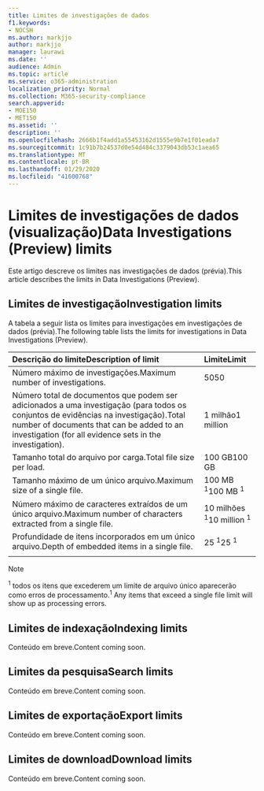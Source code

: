 ```yaml
---
title: Limites de investigações de dados
f1.keywords:
- NOCSH
ms.author: markjjo
author: markjjo
manager: laurawi
ms.date: ''
audience: Admin
ms.topic: article
ms.service: o365-administration
localization_priority: Normal
ms.collection: M365-security-compliance
search.appverid:
- MOE150
- MET150
ms.assetid: ''
description: ''
ms.openlocfilehash: 2666b1f4add1a55453162d1555e9b7e1f01eada7
ms.sourcegitcommit: 1c91b7b24537d0e54d484c3379043db53c1aea65
ms.translationtype: MT
ms.contentlocale: pt-BR
ms.lasthandoff: 01/29/2020
ms.locfileid: "41600768"
---
```

# <a name="data-investigations-preview-limits"></a><span data-ttu-id="0897b-102">Limites de investigações de dados (visualização)</span><span class="sxs-lookup"><span data-stu-id="0897b-102">Data Investigations (Preview) limits</span></span>

<span data-ttu-id="0897b-103">Este artigo descreve os limites nas investigações de dados (prévia).</span><span class="sxs-lookup"><span data-stu-id="0897b-103">This article describes the limits in Data Investigations (Preview).</span></span>

## <a name="investigation-limits"></a><span data-ttu-id="0897b-104">Limites de investigação</span><span class="sxs-lookup"><span data-stu-id="0897b-104">Investigation limits</span></span>

<span data-ttu-id="0897b-105">A tabela a seguir lista os limites para investigações em investigações de dados (prévia).</span><span class="sxs-lookup"><span data-stu-id="0897b-105">The following table lists the limits for investigations in Data Investigations (Preview).</span></span> 
    
  |<span data-ttu-id="0897b-106">**Descrição do limite**</span><span class="sxs-lookup"><span data-stu-id="0897b-106">**Description of limit**</span></span>|<span data-ttu-id="0897b-107">**Limite**</span><span class="sxs-lookup"><span data-stu-id="0897b-107">**Limit**</span></span>|
  |:-----|:-----|
  |<span data-ttu-id="0897b-108">Número máximo de investigações.</span><span class="sxs-lookup"><span data-stu-id="0897b-108">Maximum number of investigations.</span></span>  <br/> |<span data-ttu-id="0897b-109">50</span><span class="sxs-lookup"><span data-stu-id="0897b-109">50</span></span>  <br/> |
  |<span data-ttu-id="0897b-110">Número total de documentos que podem ser adicionados a uma investigação (para todos os conjuntos de evidências na investigação).</span><span class="sxs-lookup"><span data-stu-id="0897b-110">Total number of documents that can be added to an investigation (for all evidence sets in the investigation).</span></span>  <br/> |<span data-ttu-id="0897b-111">1 milhão</span><span class="sxs-lookup"><span data-stu-id="0897b-111">1 million</span></span>  <br/> |
  |<span data-ttu-id="0897b-112">Tamanho total do arquivo por carga.</span><span class="sxs-lookup"><span data-stu-id="0897b-112">Total file size per load.</span></span>  <br/> |<span data-ttu-id="0897b-113">100 GB</span><span class="sxs-lookup"><span data-stu-id="0897b-113">100 GB</span></span>  <br/> |
  |<span data-ttu-id="0897b-114">Tamanho máximo de um único arquivo.</span><span class="sxs-lookup"><span data-stu-id="0897b-114">Maximum size of a single file.</span></span>   <br/> |<span data-ttu-id="0897b-115">100 MB <sup>1</sup></span><span class="sxs-lookup"><span data-stu-id="0897b-115">100 MB <sup>1</sup></span></span> <br/> |
  |<span data-ttu-id="0897b-116">Número máximo de caracteres extraídos de um único arquivo.</span><span class="sxs-lookup"><span data-stu-id="0897b-116">Maximum number of characters extracted from a single file.</span></span>  <br/> |<span data-ttu-id="0897b-117">10 milhões <sup>1</sup></span><span class="sxs-lookup"><span data-stu-id="0897b-117">10 million <sup>1</sup></span></span> <br/> |
  |<span data-ttu-id="0897b-118">Profundidade de itens incorporados em um único arquivo.</span><span class="sxs-lookup"><span data-stu-id="0897b-118">Depth of embedded items in a single file.</span></span>  <br/> |<span data-ttu-id="0897b-119">25 <sup>1</sup></span><span class="sxs-lookup"><span data-stu-id="0897b-119">25 <sup>1</sup></span></span> <br/> |
|||
> [!NOTE]
><span data-ttu-id="0897b-120"><sup>1</sup> todos os itens que excederem um limite de arquivo único aparecerão como erros de processamento.</span><span class="sxs-lookup"><span data-stu-id="0897b-120"><sup>1</sup>  Any items that exceed a single file limit will show up as processing errors.</span></span>

## <a name="indexing-limits"></a><span data-ttu-id="0897b-121">Limites de indexação</span><span class="sxs-lookup"><span data-stu-id="0897b-121">Indexing limits</span></span>

<span data-ttu-id="0897b-122">Conteúdo em breve.</span><span class="sxs-lookup"><span data-stu-id="0897b-122">Content coming soon.</span></span>

## <a name="search-limits"></a><span data-ttu-id="0897b-123">Limites da pesquisa</span><span class="sxs-lookup"><span data-stu-id="0897b-123">Search limits</span></span>

<span data-ttu-id="0897b-124">Conteúdo em breve.</span><span class="sxs-lookup"><span data-stu-id="0897b-124">Content coming soon.</span></span>

## <a name="export-limits"></a><span data-ttu-id="0897b-125">Limites de exportação</span><span class="sxs-lookup"><span data-stu-id="0897b-125">Export limits</span></span>

<span data-ttu-id="0897b-126">Conteúdo em breve.</span><span class="sxs-lookup"><span data-stu-id="0897b-126">Content coming soon.</span></span>

## <a name="download-limits"></a><span data-ttu-id="0897b-127">Limites de download</span><span class="sxs-lookup"><span data-stu-id="0897b-127">Download limits</span></span>

<span data-ttu-id="0897b-128">Conteúdo em breve.</span><span class="sxs-lookup"><span data-stu-id="0897b-128">Content coming soon.</span></span>

